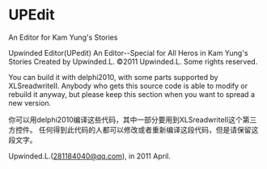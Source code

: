 # UPEdit
An Editor for Kam Yung's Stories


  Upwinded Editor(UPedit)
  An Editor--Special for All Heros in Kam Yung's Stories
  Created by Upwinded.L.
  ©2011 Upwinded.L. Some rights reserved.



  You can build it with delphi2010, with some parts supported by XLSreadwriteII.
  Anybody who gets this source code is able to modify or rebuild it anyway,
  but please keep this section when you want to spread a new version.



  你可以用delphi2010编译这些代码，其中一部分要用到XLSreadwriteII这个第三方控件。
  任何得到此代码的人都可以修改或者重新编译这段代码，但是请保留这段文字。


  Upwinded.L.(281184040@qq.com), in 2011 April. 
